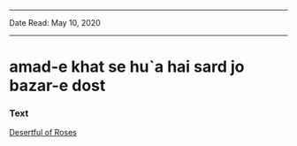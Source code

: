 ***
Date Read: May 10, 2020
***

# amad-e khat se hu`a hai sard jo bazar-e dost

### Text
[Desertful of Roses](http://www.columbia.edu/itc/mealac/pritchett/00ghalib/053/index_053.html)

